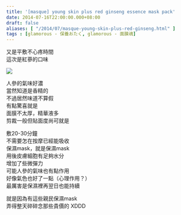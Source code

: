 ```yaml
---
title: '[masque] young skin plus red ginseng essence mask pack'
date: 2014-07-16T22:00:00.000+08:00
draft: false
aliases: [ "/2014/07/masque-young-skin-plus-red-ginseng.html" ]
tags : [glamorous - 保養おたく, glamorous - 面膜魂]
---
```


又是平敷不心疼時間  
這次是紅蔘的口味  

[![](https://3.bp.blogspot.com/-KqnQ1Tmln0c/XEQADeKqBjI/AAAAAAAAF9c/nbtldoO3Bo8EucwI0YTQvGFra27GFfJQgCLcBGAs/s640/10504125204_b3eb440aea_z.jpg)](https://3.bp.blogspot.com/-KqnQ1Tmln0c/XEQADeKqBjI/AAAAAAAAF9c/nbtldoO3Bo8EucwI0YTQvGFra27GFfJQgCLcBGAs/s1600/10504125204_b3eb440aea_z.jpg)

人參的氣味好濃  
當然知道是香精的  
不過居然味道不算假  
有點驚喜就是  
面膜不太厚，精華液多  
剪裁一般但貼面度尚可就是  
  
敷20-30分鐘  
不需要怎在按摩已經能吸收  
保濕mask，就是保濕mask  
用後皮膚細胞有足夠水分  
增加了些微彈力  
可能人參的氣味也有點作用  
好像氣色也好了一點（心理作用？）  
最厲害是保濕裡再翌日也能持續  
  
就是因為有這些親民保濕mask  
弄得整天碎碎念那些貴價的 XDDD